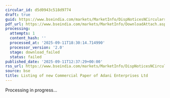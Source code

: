```yaml
---
circular_id: d5d0943c518d9774
draft: true
guid: https://www.bseindia.com/markets/MarketInfo/DispNoticesNCirculars.aspx?Noticeid={3CC3B196-E563-4D7D-8CF7-C41963A033FF}&noticeno=20250911-70&dt=09/11/2025&icount=70&totcount=91&flag=0
pdf_url: https://www.bseindia.com/markets/MarketInfo/DownloadAttach.aspx?id=20250911-70&attachedId=
processing:
  attempts: 1
  content_hash: ''
  processed_at: '2025-09-11T18:30:14.714990'
  processor_version: '2.0'
  stage: download_failed
  status: failed
published_date: '2025-09-11T12:37:29+00:00'
rss_url: https://www.bseindia.com/markets/MarketInfo/DispNoticesNCirculars.aspx?Noticeid={3CC3B196-E563-4D7D-8CF7-C41963A033FF}&noticeno=20250911-70&dt=09/11/2025&icount=70&totcount=91&flag=0
source: bse
title: Listing of new Commercial Paper of Adani Enterprises Ltd
---
```


Processing in progress...